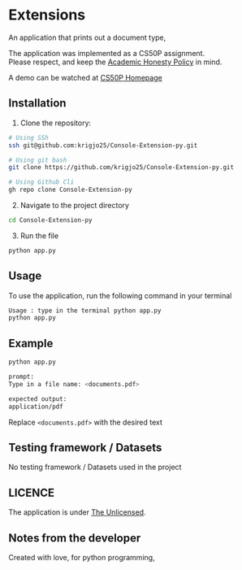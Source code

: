# Extensions
An application that prints out a document type,

The application was implemented as a CS50P assignment.<br>
Please respect, and keep the [Academic Honesty Policy](https://cs50.harvard.edu/x/2023/honesty/) in mind.

A demo can be watched at [CS50P Homepage](https://cs50.harvard.edu/python/2022/psets/1/extensions/)

## Installation
1. Clone the repository:
```sh
# Using SSh 
ssh git@github.com:krigjo25/Console-Extension-py.git

# Using git bash
git clone https://github.com/krigjo25/Console-Extension-py.git

# Using Github Cli
gh repo clone Console-Extension-py
```

2. Navigate to the project directory
```sh
cd Console-Extension-py
```

3. Run the file
```sh
python app.py
```

##  Usage
To use the application, run the following command in your terminal

```sh
Usage : type in the terminal python app.py
python app.py
```

## Example
```sh
python app.py

prompt:
Type in a file name: <documents.pdf>

expected output:
application/pdf
```
Replace `<documents.pdf>` with the desired text

##  Testing framework / Datasets
No testing framework / Datasets used in the project

## LICENCE
The application is under [The Unlicensed](./LICENCE).

## Notes from the developer
Created with love, for python programming,